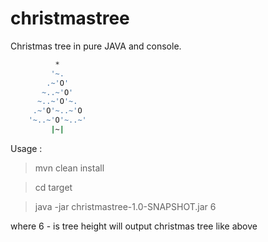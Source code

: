 christmastree
=============

Christmas tree in pure JAVA and console.
``` bash
          *      
         '~.     
        .~'O'    
       ~..~'O'   
      ~..~'O'~.  
     .~'O'~..~'O 
    '~..~'O'~..~'
         |~|     
```

Usage :
> mvn clean install

> cd target

> java -jar christmastree-1.0-SNAPSHOT.jar 6

where 6 - is tree height will output christmas tree like above
